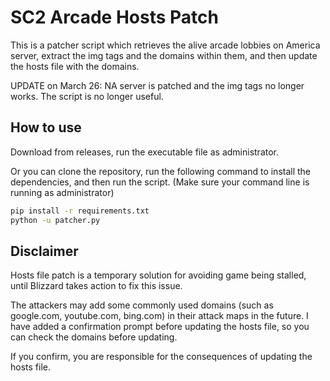 # SC2 Arcade Hosts Patch

This is a patcher script which retrieves the alive arcade lobbies on America server, extract the img tags and the domains within them, and then update the hosts file with the domains.

UPDATE on March 26: NA server is patched and the img tags no longer works. The script is no longer useful.

## How to use

Download from releases, run the executable file as administrator.

Or you can clone the repository, run the following command to install the dependencies, and then run the script. (Make sure your command line is running as administrator)

```bash
pip install -r requirements.txt
python -u patcher.py
```

## Disclaimer

Hosts file patch is a temporary solution for avoiding game being stalled, until Blizzard takes action to fix this issue.

The attackers may add some commonly used domains (such as google.com, youtube.com, bing.com) in their attack maps in the future. I have added a confirmation prompt before updating the hosts file, so you can check the domains before updating.

If you confirm, you are responsible for the consequences of updating the hosts file.
